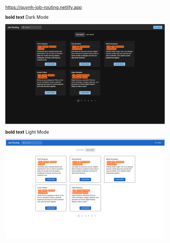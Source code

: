https://quynh-job-routing.netlify.app

**bold text** Dark Mode

![dark mode](/images/1.png)

**bold text** Light Mode

![light mode](/images/2.png)

